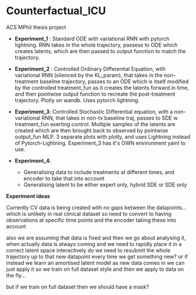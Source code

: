 # Counterfactual_ICU

ACS MPhil thesis project

- **Experiment_1** : Standard ODE with variational RNN with pytorch lightning. RNN takes in the whole trajectory, passess to ODE which creates latents, which are then passed to output function to match the trajectory.

- **Experiment_2** : Controlled Ordinary Differential Equation, with variational RNN (silenced by the KL_param), that takes in the non-treatment baseline trajectory, passes to an ODE which is itself modified by the controlled treatment_fun as it creates the latents forward in time, and then pointwise output function to recreate the post-treatment trajectory. Plotly on wandb. Uses pytorch lightning.

- **Experiment_3**: Controlled Stochastic Differential equation, with a non-variational RNN, that takes in non-tx baseline traj, passes to SDE w treatment_fun exerting control. Multiple samples of the latents are created which are then brought back to observed by pointwise output_fun MLP. 3 separate plots with plotly, and uses Lightning instead of Pytorch-Lightning. Experiment_3 has it's OWN environment yaml to use.

- **Experiment_4**:
  - Generalising data to include treatments at different times, and encoder to take that into account
  - Generalising latent to be either expert only, hybrid SDE or SDE only

**Experiment ideas**

Currently CV data is being created with no gaps between the datapoints... which is unlikely in real clinical dataset
so need to convert to having observations at specific time points and the encoder taking these into account

also we are assuming that data is fixed and then we go about analysing it, when actually data is always coming and we need to rapidly place it in a correct latent space interactively
do we need to resubmit the whole trajectory up to that new datapoint every time we get something new?
or if instead we learn an amortised latent model as new data comes in we can just apply it
so we train on full dataset style and then we apply to data on the fly...

but if we train on full dataset then we should have a mask?
